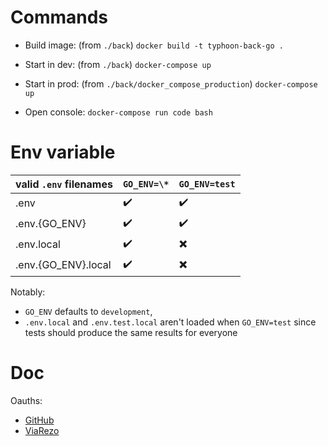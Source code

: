 # Commands

- Build image: (from `./back`) `docker build -t typhoon-back-go .`

- Start in dev: (from `./back`) `docker-compose up`
- Start in prod: (from `./back/docker_compose_production`) `docker-compose up`

- Open console: `docker-compose run code bash`

# Env variable

| valid `.env` filenames | `GO_ENV=\*` | `GO_ENV=test` |
| ---------------------- | ----------- | ------------- |
| .env                   | ✔️          | ✔️            |
| .env.{GO_ENV}          | ✔️          | ✔️            |
| .env.local             | ✔️          | ✖️            |
| .env.{GO_ENV}.local    | ✔️          | ✖️            |

Notably:
* `GO_ENV` defaults to `development`,
* `.env.local` and `.env.test.local` aren't loaded when `GO_ENV=test` since tests should produce the same results for everyone

# Doc

Oauths:
- [GitHub](https://developer.github.com/apps/building-oauth-apps/authorizing-oauth-apps/)
- [ViaRezo](https://auth.viarezo.fr/docs)
